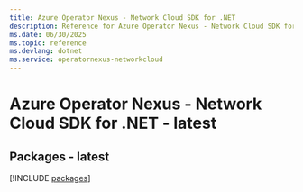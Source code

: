 ```yaml
---
title: Azure Operator Nexus - Network Cloud SDK for .NET
description: Reference for Azure Operator Nexus - Network Cloud SDK for .NET
ms.date: 06/30/2025
ms.topic: reference
ms.devlang: dotnet
ms.service: operatornexus-networkcloud
---
```

# Azure Operator Nexus - Network Cloud SDK for .NET - latest
## Packages - latest
[!INCLUDE [packages](operator-nexus---network-cloud-index.md)]